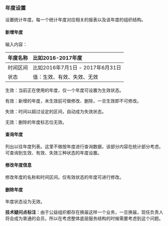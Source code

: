 ### 年度设置

设置统计年度。每一个统计年度对应相关的报表以及该年度的组织结构。

#### 新增年度

输入内容：

| 年度名称 | 比如2016-2017年度 |
| :--- | :--- |
| 时间区间 | 比如2016年7月1日 - 2017年6月31日 |
| 状态 | 值：生效、有效、失效、无效 |

生效：当前正在使用的年度，仅一个年度可设置为生效状态。

有效：新增的年度，未生效前可做修改、删除，一旦生效即不可修改。

失效：时间以超过设定的区间，自动成为失效状态。

无效：删除的年度标志位无效。

#### 查询年度

列出以往年度列表。这里不做按年度进行查询数据，该部分内容在统计部分考虑。可查询到生效、有效、失效三种状态的年度设置。

#### 修改年度信息

修改年度的名称和时间区间。仅有效状态的年度可进行修改。

#### 删除年度

年度状态设为无效。



**技术疑问点标注**：由于公益组织都存在换届这样一个业务，一旦换届，现任负责人将会成为普通的会员，所以在考虑整体底层服务结构的时候需要考虑到这个问题。

